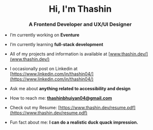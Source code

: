 <h1 align="center">Hi, I'm Thashin</h1>
<h3 align="center">A Frontend Developer and UX/UI Designer</h3>

- I’m currently working on **Eventure**

- I’m currently learning **full-stack development**

- All of my projects and information is available at [www.thashin.dev/](www.thashin.dev/)

- I occasionally post on Linkedin at [https://www.linkedin.com/in/thashin04/](https://www.linkedin.com/in/thashin04/)

- Ask me about **anything related to accessibility and design**

- How to reach me: **thashinbhuiyan04@gmail.com**

- Check out my Resume: [https://www.thashin.dev/resume.pdf](https://www.thashin.dev/resume.pdf)

- Fun fact about me: **I can do a realistic duck quack impression.**

</p>
